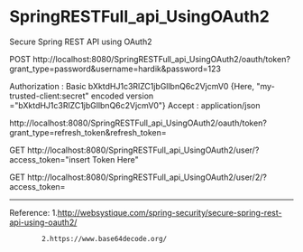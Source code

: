 # SpringRESTFull_api_UsingOAuth2

Secure Spring REST API using OAuth2


POST  http://localhost:8080/SpringRESTFull_api_UsingOAuth2/oauth/token?grant_type=password&username=hardik&password=123
      
Authorization     :     Basic bXktdHJ1c3RlZC1jbGllbnQ6c2VjcmV0 {Here, "my-trusted-client:secret" encoded version ="bXktdHJ1c3RlZC1jbGllbnQ6c2VjcmV0"}
Accept            :     application/json

http://localhost:8080/SpringRESTFull_api_UsingOAuth2/oauth/token?grant_type=refresh_token&refresh_token=
      
      
      
      
GET   http://localhost:8080/SpringRESTFull_api_UsingOAuth2/user/?access_token="insert Token Here"

GET   http://localhost:8080/SpringRESTFull_api_UsingOAuth2/user/2/?access_token=

---------------------------------------------------------------------------------------------------------------------
Reference:  1.http://websystique.com/spring-security/secure-spring-rest-api-using-oauth2/

            2.https://www.base64decode.org/

